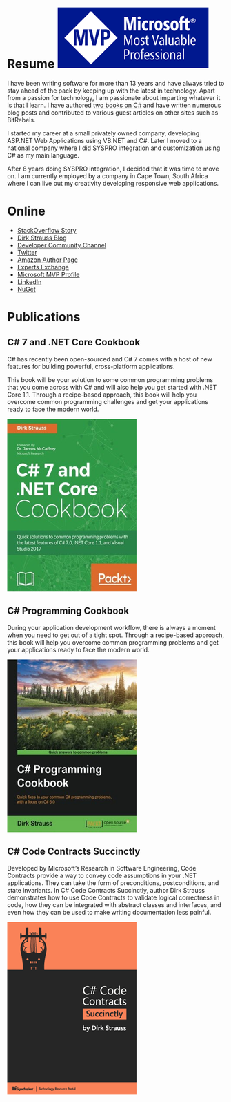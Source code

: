 
# Resume  ![MVP Logo](https://github.com/dirkstrauss/mycdn/raw/master/MVP/mvpLogo.png)


I have been writing software for more than 13 years and have always tried to stay ahead of the pack by keeping up with the latest in technology. Apart from a passion for technology, I am passionate about imparting whatever it is that I learn. I have authored [two books on C#](http://www.amazon.com/author/dirkstrauss) and have written numerous blog posts and contributed to various guest articles on other sites such as BitRebels. 

I started my career at a small privately owned company, developing ASP.NET Web Applications using VB.NET and C#. Later I moved to a national company where I did SYSPRO integration and customization using C# as my main language. 

After 8 years doing SYSPRO integration, I decided that it was time to move on. I am currently employed by a company in Cape Town, South Africa where I can live out my creativity developing responsive web applications. 

# Online

* [StackOverflow Story](http://stackoverflow.com/story/dirkstrauss)
* [Dirk Strauss Blog](https://dirkstrauss.com)
* [Developer Community Channel](http://www.youtube.com/developercommunity)
* [Twitter](https://www.twitter.com/dirkstrauss)
* [Amazon Author Page](http://amazon.com/author/dirkstrauss)
* [Experts Exchange](https://rdsrc.us/AQS1sy)
* [Microsoft MVP Profile](http://bit.ly/2cPDeY0)
* [LinkedIn](http://za.linkedin.com/in/dirkstrauss)
* [NuGet](https://preview.nuget.org/profiles/dirkstrauss)

# Publications

## C# 7 and .NET Core Cookbook
C# has recently been open-sourced and C# 7 comes with a host of new features for building powerful, cross-platform applications.

This book will be your solution to some common programming problems that you come across with C# and will also help you get started with .NET Core 1.1. Through a recipe-based approach, this book will help you overcome common programming challenges and get your applications ready to face the modern world.

![CSharp 7](https://github.com/dirkstrauss/mycdn/raw/master/publications/csharp7.jpg)

## C# Programming Cookbook
During your application development workflow, there is always a moment when you need to get out of a tight spot. Through a recipe-based approach, this book will help you overcome common programming problems and get your applications ready to face the modern world.

![CSharp Programming Cookbook](https://github.com/dirkstrauss/mycdn/raw/master/publications/csharpcookbook.jpg)

## C# Code Contracts Succinctly
Developed by Microsoft’s Research in Software Engineering, Code Contracts provide a way to convey code assumptions in your .NET applications. They can take the form of preconditions, postconditions, and state invariants. In C# Code Contracts Succinctly, author Dirk Strauss demonstrates how to use Code Contracts to validate logical correctness in code, how they can be integrated with abstract classes and interfaces, and even how they can be used to make writing documentation less painful.

![Code Contracts](https://github.com/dirkstrauss/mycdn/raw/master/publications/csharpcontracts-succinctly.png)


